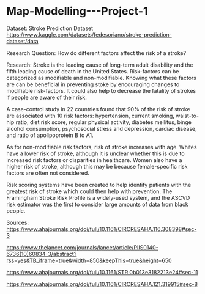 # Map-Modelling---Project-1

Dataset:
Stroke Prediction Dataset
https://www.kaggle.com/datasets/fedesoriano/stroke-prediction-dataset/data 

Research Question:
How do different factors affect the risk of a stroke?

Research:
Stroke is the leading cause of long-term adult disability and the fifth leading cause of death in the United States. Risk-factors can be categorized as modifiable and non-modifiable. Knowing what these factors are can be beneficial in preventing stoke by encouraging changes to modifiable risk-factors. It could also help to decrease the fatality of strokes if people are aware of their risk. 

A case-control study in 22 countries found that 90% of the risk of stroke are associated with 10 risk factors: hypertension, current smoking, waist-to-hip ratio, diet risk score, regular physical activity, diabetes mellitus, binge alcohol consumption, psychosocial stress and depression, cardiac disease, and ratio of apolipoprotein B to A1.

As for non-modifiable risk factors, risk of stroke increases with age. Whites have a lower risk of stroke, although it is unclear whether this is due to increased risk factors or disparities in healthcare. Women also have a higher risk of stroke, although this may be because female-specific risk factors are often not considered.

Risk scoring systems have been created to help identify patients with the greatest risk of stroke which could then help with prevention. The Framingham Stroke Risk Profile is a widely-used system, and the ASCVD risk estimator was the first to consider large amounts of data from black people.

Sources:
https://www.ahajournals.org/doi/full/10.1161/CIRCRESAHA.116.308398#sec-3

https://www.thelancet.com/journals/lancet/article/PIIS0140-6736(10)60834-3/abstract?rss=yes&TB_iframe=true&width=850&keepThis=true&height=650

https://www.ahajournals.org/doi/full/10.1161/STR.0b013e3182213e24#sec-11

https://www.ahajournals.org/doi/full/10.1161/CIRCRESAHA.121.319915#sec-8

